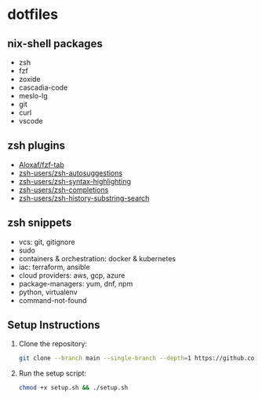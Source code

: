 # dotfiles

## nix-shell packages

- zsh
- fzf
- zoxide
- cascadia-code
- meslo-lg
- git
- curl
- vscode

## zsh plugins

- [Aloxaf/fzf-tab](https://github.com/Aloxaf/fzf-tab)
- [zsh-users/zsh-autosuggestions](https://github.com/zsh-users/zsh-autosuggestions)
- [zsh-users/zsh-syntax-highlighting](https://github.com/zsh-users/zsh-syntax-highlighting)
- [zsh-users/zsh-completions](https://github.com/zsh-users/zsh-completions)
- [zsh-users/zsh-history-substring-search](https://github.com/zsh-users/zsh-history-substring-search)

## zsh snippets
- vcs: git, gitignore
- sudo
- containers & orchestration: docker & kubernetes
- iac: terraform, ansible
- cloud providers: aws, gcp, azure
- package-managers: yum, dnf, npm
- python, virtualenv
- command-not-found

## Setup Instructions

1. Clone the repository:

    ```sh
    git clone --branch main --single-branch --depth=1 https://github.com/SHANMUKH-CH/dotfiles.git ~/dotfiles && cd ~/dotfiles
    ```

2. Run the setup script:

    ```sh
    chmod +x setup.sh && ./setup.sh
    ```